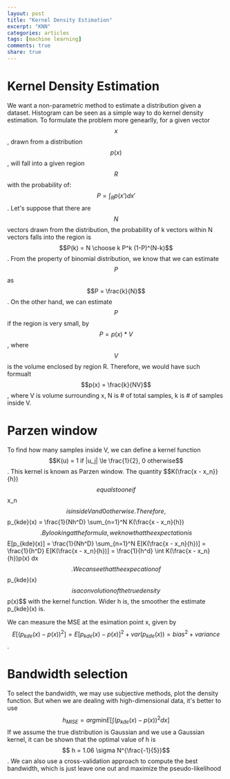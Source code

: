 ```yaml
---
layout: post
title: "Kernel Density Estimation"
excerpt: "KNN"
categories: articles
tags: [machine learning]
comments: true
share: true
---
```


# Kernel Density Estimation

We want a non-parametric method to estimate a distribution given a dataset. Histogram can be seen as a simple way to do kernel
density estimation. To formulate the problem more genearlly, for a given vector $$x$$, drawn from a distribution $$p(x)$$, will
fall into a given region $$R$$ with the probability of: $$P = \int_R p(x') dx'$$. Let's suppose that there are $$N$$ vectors 
drawn from the distribution, the probability of k vectors within N vectors falls into the region is $$P(k) = N \choose k P^k
(1-P)^(N-k)$$. From the property of binomial distribution, we know that we can estimate $$P$$ as $$P = \frac{k}{N}$$. On the 
other hand, we can estimate $$P$$ if the region is very small, by $$P = p(x) * V$$, where $$V$$ is the volume enclosed by region
R. Therefore, we would have such formualt $$p(x) = \frac{k}{NV}$$, where V is volume surrounding x, N is # of total samples, k 
is # of samples inside V.

# Parzen window

To find how many samples inside V, we can define a kernel function $$K(u) = 1 if |u_j| \le \frac{1}{2}, 0 otherwise$$. This kernel
is known as Parzen window. The quantity $$K(\frac{x - x_n}}{h})$$ equals to one if $$x_n$$ is inside V and 0 otherwise. Therefore,
$$p_{kde}(x) = \frac{1}{Nh^D} \sum_{n=1}^N K(\frac{x - x_n}{h})$$. By looking at the formula, we know that the expectation is 
$$E[p_{kde}(x)] = \frac{1}{Nh^D} \sum_{n=1}^N E[K(\frac{x - x_n}{h})] = \frac{1}{h^D} E[K(\frac{x - x_n}{h})] = \frac{1}{h^d} 
\int K(\frac{x - x_n}{h})p(x) dx$$. We can see that the expecation of $$p_{kde}(x)$$ is a convolution of the true density 
$$p(x)$$ with the kernel function. Wider h is, the smoother the estimate p_{kde}(x) is.  


We can measure the MSE at the esimation point x, given by  
$$E[(p_{kde}(x) - p(x))^2] = E[p_{kde}(x) - p(x)]^2 + var(p_{kde}(x)) = bias^2 + variance$$.  

# Bandwidth selection

To select the bandwidth, we may use subjective methods, plot the density function. But when we are dealing with high-dimensional
data, it's better to use $$h_{MISE} = argmin{E[\int (p_{kde}(x)- p(x))^2 dx]}$$ If we assume the true distribution is Gaussian 
and we use a Gaussian kernel, it can be shown that the optimal value of h is $$ h = 1.06 \sigma N^{\frac{-1}{5}}$$. We can also
use a cross-validation approach to compute the best bandwidth, which is just leave one out and maximize the pseudo-likelihood










